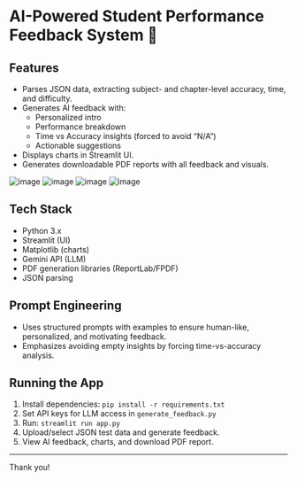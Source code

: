 # AI-Powered Student Performance Feedback System 📝

## Features
- Parses JSON data, extracting subject- and chapter-level accuracy, time, and difficulty.  
- Generates AI feedback with:  
  - Personalized intro  
  - Performance breakdown  
  - Time vs Accuracy insights (forced to avoid “N/A”)  
  - Actionable suggestions  
- Displays charts in Streamlit UI.  
- Generates downloadable PDF reports with all feedback and visuals.
  
![image](https://github.com/user-attachments/assets/66d4326e-c38f-466e-aa4f-8ab31edef055)
![image](https://github.com/user-attachments/assets/358c9097-58b4-4d5b-a5c4-379775103ae8)
![image](https://github.com/user-attachments/assets/9f20b1e1-6356-482c-9a9f-2f2e9a89c1d4)
![image](https://github.com/user-attachments/assets/6019d171-ae6f-4581-9b25-73033d3c2478)

## Tech Stack
- Python 3.x  
- Streamlit (UI)  
- Matplotlib (charts)  
- Gemini API (LLM)  
- PDF generation libraries (ReportLab/FPDF)  
- JSON parsing

## Prompt Engineering
- Uses structured prompts with examples to ensure human-like, personalized, and motivating feedback.  
- Emphasizes avoiding empty insights by forcing time-vs-accuracy analysis.

## Running the App
1. Install dependencies: `pip install -r requirements.txt`  
2. Set API keys for LLM access in `generate_feedback.py`  
3. Run: `streamlit run app.py`  
4. Upload/select JSON test data and generate feedback.  
5. View AI feedback, charts, and download PDF report.

---


Thank you!
